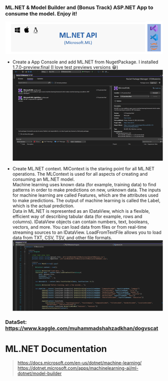 ### ML.NET &  Model Builder and (Bonus Track) ASP.NET App to consume the model. Enjoy it! <br />
![](images/MLNETAPI.png)<br />
+ Create a App Console and add ML.NET from NugetPackage. I installed 1.7.0-preview.final (I love test previews versions 😁)
![](images/mldotnet-0.png)<br />


+ Create ML.NET context. MlContext is the staring point for all ML.NET operations. The MLContext is used for all aspects of creating and consuming an ML.NET model.<br />
Machine learning uses known data (for example, training data) to find patterns in order to make predictions on new, unknown data.
The inputs for machine learning are called Features, which are the attributes used to make predictions. The output of machine learning is called the Label, which is the actual prediction.<br />
Data in ML.NET is represented as an IDataView, which is a flexible, efficient way of describing tabular data (for example, rows and columns). IDataView objects can contain numbers, text, booleans, vectors, and more. You can load data from files or from real-time streaming sources to an IDataView.
LoadFromTextFile allows you to load data from TXT, CSV, TSV, and other file formats.
![](images/mldotnet-001.png)<br />









### DataSet: https://www.kaggle.com/muhammadshahzadkhan/dogvscat

# ML.NET Documentation
>https://docs.microsoft.com/en-us/dotnet/machine-learning/<br />
>https://dotnet.microsoft.com/apps/machinelearning-ai/ml-dotnet/model-builder
